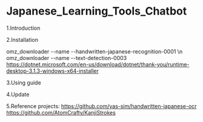 # Japanese_Learning_Tools_Chatbot
1.Introduction

2.Installation

omz_downloader --name --handwritten-japanese-recognition-0001 \n
omz_downloader --name --text-detection-0003
https://dotnet.microsoft.com/en-us/download/dotnet/thank-you/runtime-desktop-3.1.3-windows-x64-installer

3.Using guide

4.Update

5.Reference projects:
https://github.com/yas-sim/handwritten-japanese-ocr
https://github.com/AtomCrafty/KanjiStrokes

